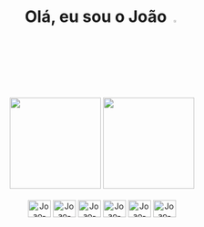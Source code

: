 <!-- Introdução -->
<div align="center">
  <a hfer="https://github.com/junrwrld">
  <h1 class= "title"> Olá, eu sou o João  <img src="https://raw.githubusercontent.com/kaueMarques/kaueMarques/master/hi.gif" width="3%"> </h1>
  </a>  
<div/>

<!-- Stats -->
<div align="center">
  <img height="160em" src="https://github-readme-stats.vercel.app/api?username=junrwrld&show_icons=true&theme=gruvbox_light&rank_icon=github" style="max-width:100%;"> 
  <img height="160em" src="https://github-readme-stats.vercel.app/api/top-langs/?username=junrwrld&layout=compact&theme=gruvbox_light" style="max-width:100%;">
</div>

  
</div>
<!-- Linguagens -->
<div style="display: inline_block"><br>
  <img align="center" alt="Joao-SQL" height="30" width="40" src="https://cdn.jsdelivr.net/gh/devicons/devicon@latest/icons/microsoftsqlserver/microsoftsqlserver-original.svg">
  <img align="center" alt="Joao-C#" height="30" width="40" src="https://cdn.jsdelivr.net/gh/devicons/devicon@latest/icons/csharp/csharp-original.svg">
  <img align="center" alt="Joao-HTML" height="30" width="40" src="https://cdn.jsdelivr.net/gh/devicons/devicon@latest/icons/html5/html5-original.svg">
  <img align="center" alt="Joao-CSS" height="30" width="40" src="https://cdn.jsdelivr.net/gh/devicons/devicon@latest/icons/css3/css3-original.svg">
  <img align="center" alt="Joao-JS" height="30" width="40" src="https://cdn.jsdelivr.net/gh/devicons/devicon@latest/icons/javascript/javascript-original.svg">
  <img align="center" alt="Joao-RUBY" height="30" width="40" src="https://cdn.jsdelivr.net/gh/devicons/devicon@latest/icons/ruby/ruby-original.svg">       
          
</div>
  
